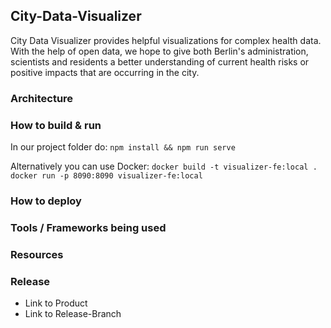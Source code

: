 ## City-Data-Visualizer

City Data Visualizer provides helpful visualizations for complex health data. With the help of open data, we hope to give both Berlin's administration, scientists and residents a better understanding of current health risks or positive impacts that are occurring in the city.

### Architecture

### How to build & run

In our project folder do:
`npm install && npm run serve`

Alternatively you can use Docker:
`docker build -t visualizer-fe:local .`
`docker run -p 8090:8090 visualizer-fe:local`

### How to deploy

### Tools / Frameworks being used

### Resources

### Release
- Link to Product
- Link to Release-Branch
